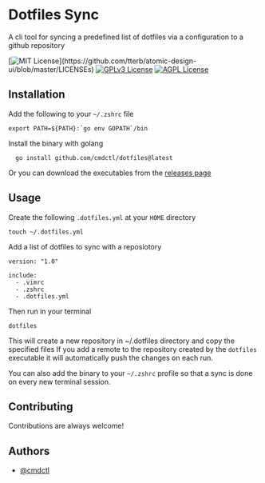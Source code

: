 
# Dotfiles Sync

A cli tool for syncing a predefined list of dotfiles via a configuration
to a github repository




[![MIT License](https://img.shields.io/apm/l/atomic-design-ui.svg?)](https://github.com/tterb/atomic-design-ui/blob/master/LICENSEs)
[![GPLv3 License](https://img.shields.io/badge/License-GPL%20v3-yellow.svg)](https://opensource.org/licenses/)
[![AGPL License](https://img.shields.io/badge/license-AGPL-blue.svg)](http://www.gnu.org/licenses/agpl-3.0)


## Installation

Add the following to your `~/.zshrc` file
```
export PATH=${PATH}:`go env GOPATH`/bin
```
Install the binary with golang
```
  go install github.com/cmdctl/dotfiles@latest
```
Or you can download the executables from the [releases page](https://github.com/cmdctl/dotfiles/releases/tag/v0.1.2)

## Usage
Create the following `.dotfiles.yml` at your `HOME` directory
```
touch ~/.dotfiles.yml
```
Add a list of dotfiles to sync with a reposiotory
```
version: "1.0"

include:
  - .vimrc
  - .zshrc
  - .dotfiles.yml
```
Then run in your terminal
```
dotfiles
```
This will create a new repository in ~/.dotfiles directory and copy the specified files
If you add a remote to the repository created by the `dotfiles` executable it will automatically push the changes on
each run.

You can also add the binary to your `~/.zshrc` profile so that a sync is done on every new terminal session.



## Contributing

Contributions are always welcome!




## Authors

- [@cmdctl](https://www.github.com/cmdctl)

